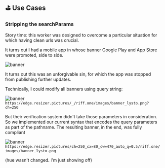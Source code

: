 ## ⛳ Use Cases

### Stripping the searchParams

Story time: this worker was designed to overcome a particular situation for which having clean urls was crucial.

It turns out I had a mobile app in whose banner Google Play and App Store were promoted, side to side.


![banner](https://edge.resizer.pictures/_/riff.one/images/banner_lysto.png)

It turns out this was an unforgivable sin, for which the app was stopped from publishing further updates. 

Technically, I could modify all banners using query string:

![banner](https://edge.resizer.pictures/_/riff.one/images/banner_lysto.png?ch=250)
`https://edge.resizer.pictures/_/riff.one/images/banner_lysto.png?ch=250`

But their verification system didn't take those parameters in consideration. So we implemented our current syntax that encodes the query parameters as part of the pathname. The resulting banner, in the end, was fully compliant


![banner](https://edge.resizer.pictures/ch=250_cx=20_cw=610_auto_q=0.5/riff.one/images/banner_lysto.png)
`https://edge.resizer.pictures/ch=250_cx=80_cw=470_auto_q=0.5/riff.one/images/banner_lysto.png`

 (hue wasn't changed. I'm just showing off)




